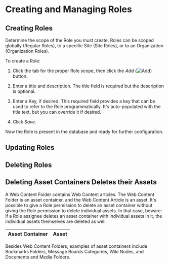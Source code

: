 # Creating and Managing Roles

## Creating Roles

Determine the scope of the Role you must create. Roles can be scoped globally (Regular Roles), to a specific Site (Site Roles), or to an Organization (Organization Roles). 

To create a Role:

1. Click the tab for the proper Role scope, then click the *Add* (![Add](../../../images/icon-add.png)) button. 

1. Enter a title and description. The title field is required but the description is optional. 

1. Enter a Key, if desired. This required field provides a key that can be used to refer to the Role programmatically. It's auto-populated with the title text, but you can override it if desired.

1. Click *Save*.

Now the Role is present in the database and ready for further configuration.

## Updating Roles

## Deleting Roles

## Deleting Asset Containers Deletes their Assets

A Web Content Folder contains Web Content articles. The Web Content Folder is an asset container, and the Web Content Article is an asset. It's possible to give a Role permission to delete an asset container without giving the Role permission to delete individual assets. In that case, beware: if a Role assignee deletes an asset container with individual assets in it, the individual assets themselves are deleted as well.

| Asset Container | Asset |
| --------------- | ------- |

Besides Web Content Folders, examples of asset containers include Bookmarks Folders, Message Boards Categories, Wiki Nodes, and Documents and Media Folders.

